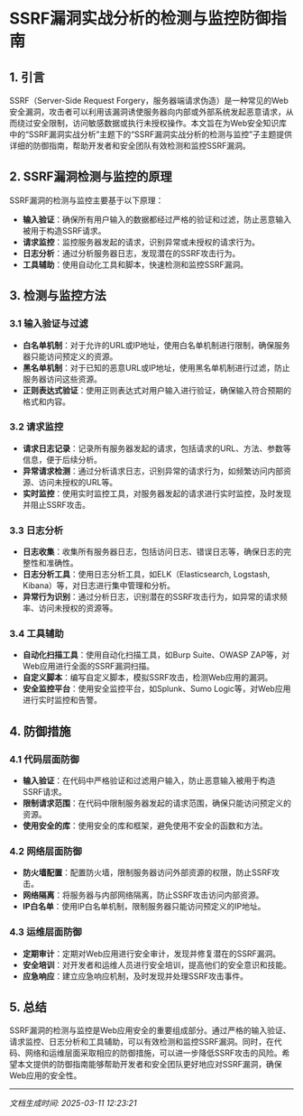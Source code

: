 # SSRF漏洞实战分析的检测与监控防御指南

## 1. 引言

SSRF（Server-Side Request Forgery，服务器端请求伪造）是一种常见的Web安全漏洞，攻击者可以利用该漏洞诱使服务器向内部或外部系统发起恶意请求，从而绕过安全限制，访问敏感数据或执行未授权操作。本文旨在为Web安全知识库中的“SSRF漏洞实战分析”主题下的“SSRF漏洞实战分析的检测与监控”子主题提供详细的防御指南，帮助开发者和安全团队有效检测和监控SSRF漏洞。

## 2. SSRF漏洞检测与监控的原理

SSRF漏洞的检测与监控主要基于以下原理：

- **输入验证**：确保所有用户输入的数据都经过严格的验证和过滤，防止恶意输入被用于构造SSRF请求。
- **请求监控**：监控服务器发起的请求，识别异常或未授权的请求行为。
- **日志分析**：通过分析服务器日志，发现潜在的SSRF攻击行为。
- **工具辅助**：使用自动化工具和脚本，快速检测和监控SSRF漏洞。

## 3. 检测与监控方法

### 3.1 输入验证与过滤

- **白名单机制**：对于允许的URL或IP地址，使用白名单机制进行限制，确保服务器只能访问预定义的资源。
- **黑名单机制**：对于已知的恶意URL或IP地址，使用黑名单机制进行过滤，防止服务器访问这些资源。
- **正则表达式验证**：使用正则表达式对用户输入进行验证，确保输入符合预期的格式和内容。

### 3.2 请求监控

- **请求日志记录**：记录所有服务器发起的请求，包括请求的URL、方法、参数等信息，便于后续分析。
- **异常请求检测**：通过分析请求日志，识别异常的请求行为，如频繁访问内部资源、访问未授权的URL等。
- **实时监控**：使用实时监控工具，对服务器发起的请求进行实时监控，及时发现并阻止SSRF攻击。

### 3.3 日志分析

- **日志收集**：收集所有服务器日志，包括访问日志、错误日志等，确保日志的完整性和准确性。
- **日志分析工具**：使用日志分析工具，如ELK（Elasticsearch, Logstash, Kibana）等，对日志进行集中管理和分析。
- **异常行为识别**：通过分析日志，识别潜在的SSRF攻击行为，如异常的请求频率、访问未授权的资源等。

### 3.4 工具辅助

- **自动化扫描工具**：使用自动化扫描工具，如Burp Suite、OWASP ZAP等，对Web应用进行全面的SSRF漏洞扫描。
- **自定义脚本**：编写自定义脚本，模拟SSRF攻击，检测Web应用的漏洞。
- **安全监控平台**：使用安全监控平台，如Splunk、Sumo Logic等，对Web应用进行实时监控和告警。

## 4. 防御措施

### 4.1 代码层面防御

- **输入验证**：在代码中严格验证和过滤用户输入，防止恶意输入被用于构造SSRF请求。
- **限制请求范围**：在代码中限制服务器发起的请求范围，确保只能访问预定义的资源。
- **使用安全的库**：使用安全的库和框架，避免使用不安全的函数和方法。

### 4.2 网络层面防御

- **防火墙配置**：配置防火墙，限制服务器访问外部资源的权限，防止SSRF攻击。
- **网络隔离**：将服务器与内部网络隔离，防止SSRF攻击访问内部资源。
- **IP白名单**：使用IP白名单机制，限制服务器只能访问预定义的IP地址。

### 4.3 运维层面防御

- **定期审计**：定期对Web应用进行安全审计，发现并修复潜在的SSRF漏洞。
- **安全培训**：对开发者和运维人员进行安全培训，提高他们的安全意识和技能。
- **应急响应**：建立应急响应机制，及时发现并处理SSRF攻击事件。

## 5. 总结

SSRF漏洞的检测与监控是Web应用安全的重要组成部分。通过严格的输入验证、请求监控、日志分析和工具辅助，可以有效检测和监控SSRF漏洞。同时，在代码、网络和运维层面采取相应的防御措施，可以进一步降低SSRF攻击的风险。希望本文提供的防御指南能够帮助开发者和安全团队更好地应对SSRF漏洞，确保Web应用的安全性。

---

*文档生成时间: 2025-03-11 12:23:21*
